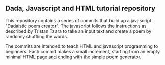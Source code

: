 Dada, Javascript and HTML tutorial repository
---------------------------------------------

This repository contains a series of commits that build up a javascript
"Dadaistic poem creator". The javascript follows the instructions as described by 
Tristan Tzara to take an input text and create a poem by randomly shuffling the words.

The commits are intended to teach HTML and javascript programming to beginners.
Each commit makes a small increment, starting from an empty minimal HTML page and ending
with the simple poem generator.



